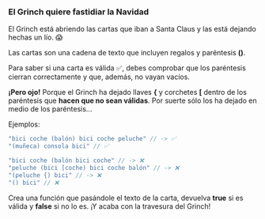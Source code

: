 ### El Grinch quiere fastidiar la Navidad

El Grinch está abriendo las cartas que iban a Santa Claus y las está dejando hechas un lío. 😱

Las cartas son una cadena de texto que incluyen regalos y paréntesis **()**.

Para saber si una carta es válida ✅, debes comprobar que los paréntesis cierran correctamente y que, además, no vayan vacíos.

**¡Pero ojo!** Porque el Grinch ha dejado llaves **{** y corchetes **[** dentro de los paréntesis que **hacen que no sean válidas**. Por suerte sólo los ha dejado en medio de los paréntesis...

Ejemplos:

```js
"bici coche (balón) bici coche peluche" // -> ✅
"(muñeca) consola bici" // ✅

"bici coche (balón bici coche" // -> ❌
"peluche (bici [coche) bici coche balón" // -> ❌
"(peluche {) bici" // -> ❌
"() bici" // ❌
```

Crea una función que pasándole el texto de la carta, devuelva **true** si es válida y **false** si no lo es. ¡Y acaba con la travesura del Grinch!